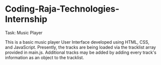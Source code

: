 # Coding-Raja-Technologies-Internship

Task: Music Player

This is a basic music player User Interface developed using HTML, CSS, and JavaScript.
Presently, the tracks are being loaded via the tracklist array provided in main.js. Additional tracks may be added by adding every track's information as an object to the tracklist.
